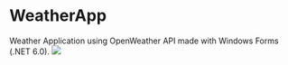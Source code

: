 # WeatherApp
Weather Application using OpenWeather API made with Windows Forms (.NET 6.0).
<img src="https://ibb.co/JqbJTHj">

